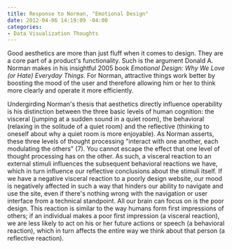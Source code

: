 ```yaml
---
title: Response to Norman, "Emotional Design"
date: 2012-04-06 14:19:09 -04:00
categories:
- Data Visualization Thoughts
---
```


<p>Good aesthetics are more than just fluff when it comes to design. They are a core part of a product's functionality. Such is the argument Donald A. Norman makes in his insightful 2005 book <em>Emotional Design: Why We Love (or Hate) Everyday Things. </em>For Norman, attractive things work better by boosting the mood of the user and therefore allowing him or her to think more clearly and operate it more efficiently.</p>
<p>Undergirding Norman's thesis that aesthetics directly influence operability is his distinction between the three basic levels of human cognition: the visceral (jumping at a sudden sound in a quiet room), the behavioral (relaxing in the solitude of a quiet room) and the reflective (thinking to oneself about why a quiet room is more enjoyable). As Norman asserts, these three levels of thought processing "interact with one another, each modulating the others" (7). You cannot escape the effect that one level of thought processing has on the other. As such, a visceral reaction to an external stimuli influences the subsequent behavioral reactions we have, which in turn influence our reflective conclusions about the stimuli itself. If we have a negative visceral reaction to a poorly design website, our mood is negatively affected in such a way that hinders our ability to navigate and use the site, even if there's nothing wrong with the navigation or user interface from a technical standpoint. All our brain can focus on is the poor design. This reaction is similar to the way humans form first impressions of others; if an individual makes a poor first impression (a visceral reaction), we are less likely to act on his or her future actions or speech (a behavioral reaction), which in turn affects the entire way we think about that person (a reflective reaction).</p>

